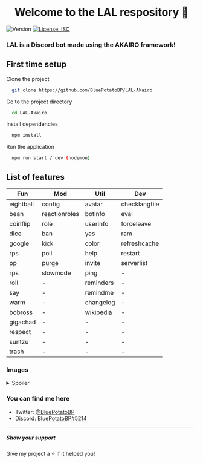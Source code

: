 <h1 align="center">Welcome to the LAL respository 👋</h1>
<p>
  <img alt="Version" src="https://img.shields.io/badge/version-1.3.6-blue.svg?cacheSeconds=2592000" />
  <a href="#" target="_blank">
    <img alt="License: ISC" src="https://img.shields.io/badge/License-ISC-yellow.svg" />
  </a>
</p>

<h3>LAL is a Discord bot made using the AKAIRO framework!</h3>

## First time setup

Clone the project

```bash
  git clone https://github.com/BluePotatoBP/LAL-Akairo
```

Go to the project directory

```bash
  cd LAL-Akairo
```

Install dependencies

```bash
  npm install
```

Run the application

```bash
  npm run start / dev (nodemon)
```

## List of features
| Fun | Mod | Util | Dev |
| - | - | - | - |
eightball | config | avatar | checklangfile |
bean | reactionroles | botinfo | eval |
coinflip | role | userinfo | forceleave |
dice | ban | yes | ram |
google | kick | color | refreshcache |
rps | poll | help | restart |
pp | purge | invite | serverlist |
rps | slowmode | ping | - |
roll | - | reminders | - |
say | - | remindme | - |
warm | - | changelog | - |
bobross | - | wikipedia | - |
gigachad | - | - | - |
respect | - | - | - |
suntzu | - | - | - |
trash | - | - | - |



<h3>Images</h3>
<details>
  <summary>Spoiler</summary>
<img src="https://i.imgur.com/J5pHEpo.png" data-canonical-src="https://i.imgur.com/J5pHEpo.png" width="500"/>
<img src="https://i.imgur.com/PesHXmj.png" data-canonical-src="https://i.imgur.com/PesHXmj.png" width="500"/>
</details>

<h3>You can find me here</h3>
<ul>
    <li>
        Twitter: <a href="https://twitter.com/BluePotatoBP">@BluePotatoBP</a>
    </li>
    <li>
        Discord: <a href="https://discord.gg/v8zkSc9">BluePotatoBP#5214</a>
    </li>
</ul>

***

<h5>Show your support</h5>

Give my project a ⭐️ if it helped you!

